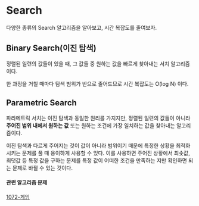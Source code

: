 # Search

다양한 종류의 Search 알고리즘을 알아보고, 시간 복잡도를 줄여보자.

## Binary Search(이진 탐색)

정렬된 일련의 값들이 있을 때, 그 값들 중 원하는 값을 빠르게 찾아내는 서치 알고리즘이다.

한 과정을 거칠 때마다 탐색 범위가 반으로 줄어드므로 시간 복잡도는 O(log N) 이다.

## Parametric Search

파라메트릭 서치는 이진 탐색과 동일한 원리를 가지지만, 정렬된 일련의 값들이 아니라 **주어진 범위 내에서 원하는 값** 또는 원하는 조건에 가장 일치하는 값을 찾아내는 알고리즘이다.

이진 탐색과 다르게 주어지는 것이 값이 아니라 범위이기 때문에 특정한 상황을 최적화시키는 문제를 풀 때 용이하게 사용할 수 있다. 이를 사용하면 주어진 상황에서 최솟값, 최댓값 등 특정 값을 구하는 문제를 특정 값이 어떠한 조건을 만족하는 지만 확인하면 되는 문제로 바뀔 수 있는 것이다.

#### 관련 알고리즘 문제

[1072-게임](https://www.acmicpc.net/problem/1072)
